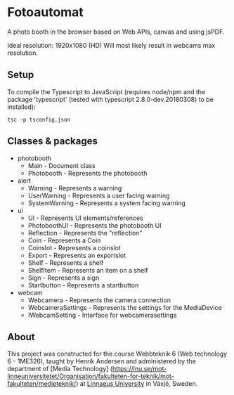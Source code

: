 # Fotoautomat
A photo booth in the browser based on Web APIs, canvas and using jsPDF.

Ideal resolution: 1920x1080 (HD)
Will most likely result in webcams max resolution.

## Setup
To compile the Typescript to JavaScript (requires node/npm and the package 'typescript' (tested with typescript 2.8.0-dev.20180308) to be installed):
```
tsc -p tsconfig.json
```


## Classes & packages
- photobooth
    - Main - Document class
    - Photobooth - Represents the photobooth
- alert
    - Warning - Represents a warning
    - UserWarning - Represents a user facing warning
    - SystemWarning - Represents a system facing warning
- ui
    - UI - Represents UI elements/references
    - PhotoboothUI - Represents the photobooth UI
    - Reflection - Represents the "reflection"
    - Coin - Represents a Coin
    - Coinslot - Represents a coinslot
    - Export - Represents an exportslot
    - Shelf - Represents a shelf
    - ShelfItem - Represents an item on a shelf
    - Sign - Represents a sign
    - Startbutton - Represents a startbutton
- webcam
    - Webcamera - Represents the camera connection
    - WebcameraSettings - Represents the settings for the MediaDevice
    - IWebcamSetting - Interface for webcamerasettings


## About
This project was constructed for the course Webbteknik 6 (Web technology 6 - 1ME326), taught by Henrik Andersen and administered by the department of [Media Technology] (https://lnu.se/mot-linneuniversitetet/Organisation/fakulteten-for-teknik/mot-fakulteten/medieteknik/) at [Linnaeus University](https://lnu.se) in Växjö, Sweden.
